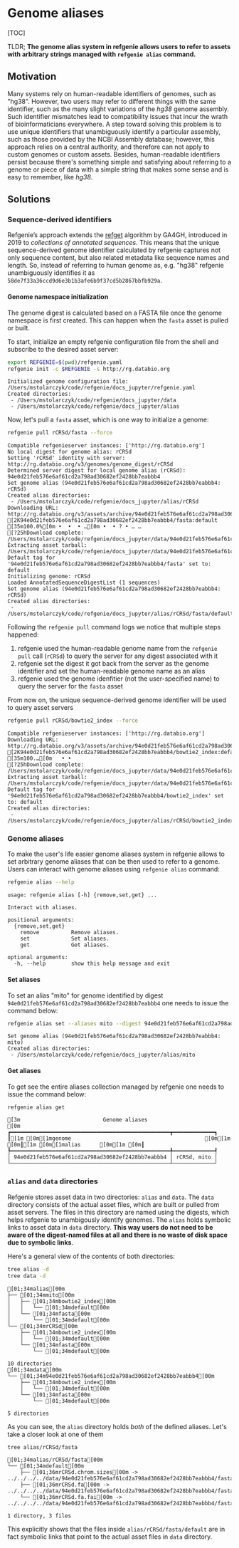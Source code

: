 <h1>Genome aliases</h1>

[TOC]

TLDR; **The genome alias system in refgenie allows users to refer to assets with arbitrary strings managed with `refgenie alias` command.**

## Motivation

Many systems rely on human-readable identifiers of genomes, such as "hg38". However, two users may refer to different things with the same identifier, such as the many slight variations of the *hg38* genome assembly. Such identifier mismatches lead to compatibility issues that incur the wrath of bioinformaticians everywhere. A step toward solving this problem is to use unique identifiers that unambiguously identify a particular assembly, such as those provided by the NCBI Assembly database; however, this approach relies on a central authority, and therefore can not apply to custom genomes or custom assets. Besides, human-readable identifiers persist because there's something simple and satisfying about referring to a genome or piece of data with a simple string that makes some sense and is easy to remember, like *hg38*. 

## Solutions

### Sequence-derived identifiers

Refgenie’s approach extends the [refget](http://samtools.github.io/hts-specs/refget.html) algorithm by GA4GH, introduced in 2019 to *collections of annotated sequences*. This means that the unique sequence-derived genome identifier calculated by refgenie captures not only sequence content, but also related metadata like sequence names and length. So, instead of referring to human genome as, e.g. "hg38" refgenie unambiguously identifies it as `58de7f33a36ccd9d6e3b1b3afe6b9f37cd5b2867bbfb929a`. 

#### Genome namespace initialization

The genome digest is calculated based on a FASTA file once the genome namespace is first created. This can happen when the `fasta` asset is pulled or built.

To start, initialize an empty refgenie configuration file from the shell and subscribe to the desired asset server:



```bash
export REFGENIE=$(pwd)/refgenie.yaml
refgenie init -c $REFGENIE -s http://rg.databio.org
```

    Initialized genome configuration file: /Users/mstolarczyk/code/refgenie/docs_jupyter/refgenie.yaml
    Created directories:
     - /Users/mstolarczyk/code/refgenie/docs_jupyter/data
     - /Users/mstolarczyk/code/refgenie/docs_jupyter/alias


Now, let's pull a `fasta` asset, which is one way to initialize a genome:


```bash
refgenie pull rCRSd/fasta --force
```

    Compatible refgenieserver instances: ['http://rg.databio.org']
    No local digest for genome alias: rCRSd
    Setting 'rCRSd' identity with server: http://rg.databio.org/v3/genomes/genome_digest/rCRSd
    Determined server digest for local genome alias (rCRSd): 94e0d21feb576e6af61cd2a798ad30682ef2428bb7eabbb4
    Set genome alias (94e0d21feb576e6af61cd2a798ad30682ef2428bb7eabbb4: rCRSd)
    Created alias directories: 
     - /Users/mstolarczyk/code/refgenie/docs_jupyter/alias/rCRSd
    Downloading URL: http://rg.databio.org/v3/assets/archive/94e0d21feb576e6af61cd2a798ad30682ef2428bb7eabbb4/fasta
    [2K94e0d21feb576e6af61cd2a798ad30682ef2428bb7eabbb4/fasta:default  [35m100.0%[0m •  •  • …[0m •  • ? • … …
    [?25hDownload complete: /Users/mstolarczyk/code/refgenie/docs_jupyter/data/94e0d21feb576e6af61cd2a798ad30682ef2428bb7eabbb4/fasta/fasta__default.tgz
    Extracting asset tarball: /Users/mstolarczyk/code/refgenie/docs_jupyter/data/94e0d21feb576e6af61cd2a798ad30682ef2428bb7eabbb4/fasta/fasta__default.tgz
    Default tag for '94e0d21feb576e6af61cd2a798ad30682ef2428bb7eabbb4/fasta' set to: default
    Initializing genome: rCRSd
    Loaded AnnotatedSequenceDigestList (1 sequences)
    Set genome alias (94e0d21feb576e6af61cd2a798ad30682ef2428bb7eabbb4: rCRSd)
    Created alias directories: 
     - /Users/mstolarczyk/code/refgenie/docs_jupyter/alias/rCRSd/fasta/default


Following the `refgenie pull` command logs we notice that multiple steps happened:
1. refgenie used the human-readable genome name from the `refgenie pull` call (`rCRSd`) to query the server for any digest associated with it
2. refgenie set the digest it got back from the server as the genome identifier and set the human-readable genome name as an alias
3. refgenie used the genome idenfitier (not the user-specified name) to query the server for the `fasta` asset

From now on, the unique sequence-derived genome identifier will be used to query asset servers


```bash
refgenie pull rCRSd/bowtie2_index --force
```

    Compatible refgenieserver instances: ['http://rg.databio.org']
    Downloading URL: http://rg.databio.org/v3/assets/archive/94e0d21feb576e6af61cd2a798ad30682ef2428bb7eabbb4/bowtie2_index
    [2K94e0d21feb576e6af61cd2a798ad30682ef2428bb7eabbb4/bowtie2_index:defau…  [35m100.…[0m   • •
    [?25hDownload complete: /Users/mstolarczyk/code/refgenie/docs_jupyter/data/94e0d21feb576e6af61cd2a798ad30682ef2428bb7eabbb4/bowtie2_index/bowtie2_index__default.tgz
    Extracting asset tarball: /Users/mstolarczyk/code/refgenie/docs_jupyter/data/94e0d21feb576e6af61cd2a798ad30682ef2428bb7eabbb4/bowtie2_index/bowtie2_index__default.tgz
    Default tag for '94e0d21feb576e6af61cd2a798ad30682ef2428bb7eabbb4/bowtie2_index' set to: default
    Created alias directories: 
     - /Users/mstolarczyk/code/refgenie/docs_jupyter/alias/rCRSd/bowtie2_index/default


### Genome aliases

To make the user's life easier genome aliases system in refgenie allows to set arbitrary genome aliases that can be then used to refer to a genome. Users can interact with genome aliases using `refgenie alias` command:




```bash
refgenie alias --help
```

    usage: refgenie alias [-h] {remove,set,get} ...
    
    Interact with aliases.
    
    positional arguments:
      {remove,set,get}
        remove          Remove aliases.
        set             Set aliases.
        get             Get aliases.
    
    optional arguments:
      -h, --help        show this help message and exit


#### Set aliases

To set an alias "mito" for genome identified by digest `94e0d21feb576e6af61cd2a798ad30682ef2428bb7eabbb4` one needs to issue the command below:


```bash
refgenie alias set --aliases mito --digest 94e0d21feb576e6af61cd2a798ad30682ef2428bb7eabbb4
```

    Set genome alias (94e0d21feb576e6af61cd2a798ad30682ef2428bb7eabbb4: mito)
    Created alias directories: 
     - /Users/mstolarczyk/code/refgenie/docs_jupyter/alias/mito


#### Get aliases

To get see the entire aliases collection managed by refgenie one needs to issue the command below:



```bash
refgenie alias get
```

    [3m                          Genome aliases                          [0m
    ┏━━━━━━━━━━━━━━━━━━━━━━━━━━━━━━━━━━━━━━━━━━━━━━━━━━┳━━━━━━━━━━━━━┓
    ┃[1m [0m[1mgenome                                          [0m[1m [0m┃[1m [0m[1malias      [0m[1m [0m┃
    ┡━━━━━━━━━━━━━━━━━━━━━━━━━━━━━━━━━━━━━━━━━━━━━━━━━━╇━━━━━━━━━━━━━┩
    │ 94e0d21feb576e6af61cd2a798ad30682ef2428bb7eabbb4 │ rCRSd, mito │
    └──────────────────────────────────────────────────┴─────────────┘


### `alias` and `data` directories

Refgenie stores asset data in two directories: `alias` and `data`. The `data` directory consists of the actual asset files, which are built or pulled from asset servers. The files in this directory are named using the digests, which helps refgenie to unambigously identify genomes. The `alias` holds symbolic links to asset data in `data` directory. **This way users do not need to be aware of the digest-named files at all and there is no waste of disk space due to symbolic links**. 

Here's a general view of the contents of both directories:


```bash
tree alias -d 
tree data -d 
```

    [01;34malias[00m
    ├── [01;34mmito[00m
    │   ├── [01;34mbowtie2_index[00m
    │   │   └── [01;34mdefault[00m
    │   └── [01;34mfasta[00m
    │       └── [01;34mdefault[00m
    └── [01;34mrCRSd[00m
        ├── [01;34mbowtie2_index[00m
        │   └── [01;34mdefault[00m
        └── [01;34mfasta[00m
            └── [01;34mdefault[00m
    
    10 directories
    [01;34mdata[00m
    └── [01;34m94e0d21feb576e6af61cd2a798ad30682ef2428bb7eabbb4[00m
        ├── [01;34mbowtie2_index[00m
        │   └── [01;34mdefault[00m
        └── [01;34mfasta[00m
            └── [01;34mdefault[00m
    
    5 directories


As you can see, the `alias` directory holds *both* of the defined aliases. Let's take a closer look at one of them


```bash
tree alias/rCRSd/fasta
```

    [01;34malias/rCRSd/fasta[00m
    └── [01;34mdefault[00m
        ├── [01;36mrCRSd.chrom.sizes[00m -> ../../../../data/94e0d21feb576e6af61cd2a798ad30682ef2428bb7eabbb4/fasta/default/94e0d21feb576e6af61cd2a798ad30682ef2428bb7eabbb4.chrom.sizes
        ├── [01;36mrCRSd.fa[00m -> ../../../../data/94e0d21feb576e6af61cd2a798ad30682ef2428bb7eabbb4/fasta/default/94e0d21feb576e6af61cd2a798ad30682ef2428bb7eabbb4.fa
        └── [01;36mrCRSd.fa.fai[00m -> ../../../../data/94e0d21feb576e6af61cd2a798ad30682ef2428bb7eabbb4/fasta/default/94e0d21feb576e6af61cd2a798ad30682ef2428bb7eabbb4.fa.fai
    
    1 directory, 3 files


This explicitly shows that the files inside `alias/rCRSd/fasta/default` are in fact symbolic links that point to the actual asset files in `data` directory.
